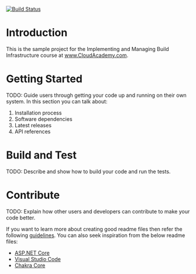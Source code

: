 [![Build Status](https://dev.azure.com/happyleaningAZ/DemoPublic/_apis/build/status/anjalikambhampati.Managing-and-Implementing-Build-Infrastructure?branchName=master)](https://dev.azure.com/happyleaningAZ/DemoPublic/_build/latest?definitionId=3&branchName=master)
# Introduction 
This is the sample project for the Implementing and Managing Build Infrastructure course at www.CloudAcademy.com. 

# Getting Started
TODO: Guide users through getting your code up and running on their own system. In this section you can talk about:
1.	Installation process
2.	Software dependencies
3.	Latest releases
4.	API references

# Build and Test
TODO: Describe and show how to build your code and run the tests. 

# Contribute
TODO: Explain how other users and developers can contribute to make your code better. 

If you want to learn more about creating good readme files then refer the following [guidelines](https://docs.microsoft.com/en-us/azure/devops/repos/git/create-a-readme?view=azure-devops). You can also seek inspiration from the below readme files:
- [ASP.NET Core](https://github.com/aspnet/Home)
- [Visual Studio Code](https://github.com/Microsoft/vscode)
- [Chakra Core](https://github.com/Microsoft/ChakraCore)
